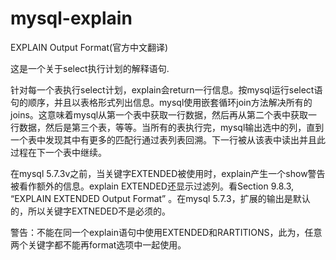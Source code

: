 # mysql-explain
EXPLAIN Output Format(官方中文翻译)

这是一个关于select执行计划的解释语句.

针对每一个表执行select计划，explain会return一行信息。按mysql运行select语句的顺序，并且以表格形式列出信息。mysql使用嵌套循环join方法解决所有的joins。这意味着mysql从第一个表中获取一行数据，然后再从第二个表中获取一行数据，然后是第三个表，等等。当所有的表执行完，mysql输出选中的列，直到一个表中发现其中有更多的匹配行通过表列表回溯。下一行被从该表中读出并且此过程在下一个表中继续。

在mysql 5.7.3v之前，当关键字EXTENDED被使用时，explain产生一个show警告被看作额外的信息。explain EXTENDED还显示过滤列。看Section 9.8.3, “EXPLAIN EXTENDED Output Format” 。在mysql 5.7.3，扩展的输出是默认的，所以关键字EXTNEDED不是必须的。

警告：不能在同一个explain语句中使用EXTENDED和RARTITIONS，此为，任意两个关键字都不能再format选项中一起使用。

